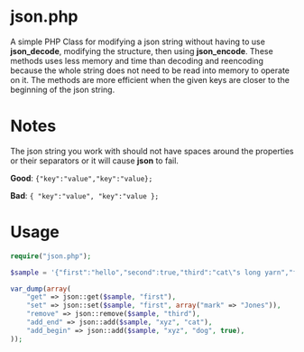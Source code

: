 # json.php

A simple PHP Class for modifying a json string without having to use **json_decode**, modifying the structure, then using **json_encode**. These methods uses less memory and time than decoding and reencoding because the whole string does not need to be read into memory to operate on it. The methods are more efficient when the given keys are closer to the beginning of the json string.

# Notes

The json string you work with should not have spaces around the properties or their separators or it will cause **json** to fail.

**Good**: ```{"key":"value","key":"value};```

**Bad**: ```{ "key":"value", "key":"value };```

# Usage

```php
require("json.php");

$sample = '{"first":"hello","second":true,"third":"cat\"s long yarn","fourth":22}';

var_dump(array(
    "get" => json::get($sample, "first"),
    "set" => json::set($sample, "first", array("mark" => "Jones")),
    "remove" => json::remove($sample, "third"),
    "add_end" => json::add($sample, "xyz", "cat"),
    "add_begin" => json::add($sample, "xyz", "dog", true),
));
```
